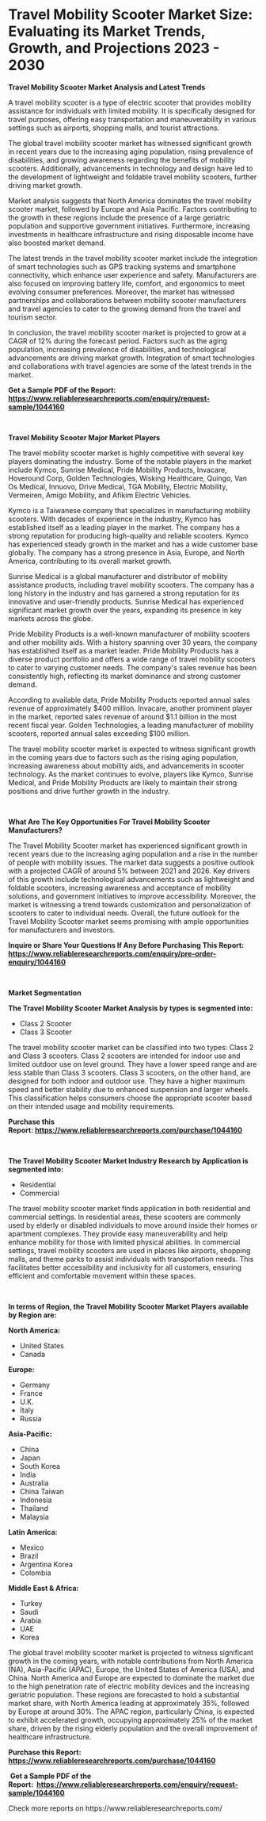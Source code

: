 <p><h1>Travel Mobility Scooter Market Size: Evaluating its Market Trends, Growth, and Projections 2023 - 2030</h1></p><p><strong>Travel Mobility Scooter Market Analysis and Latest Trends</strong></p>
<p><p>A travel mobility scooter is a type of electric scooter that provides mobility assistance for individuals with limited mobility. It is specifically designed for travel purposes, offering easy transportation and maneuverability in various settings such as airports, shopping malls, and tourist attractions.</p><p>The global travel mobility scooter market has witnessed significant growth in recent years due to the increasing aging population, rising prevalence of disabilities, and growing awareness regarding the benefits of mobility scooters. Additionally, advancements in technology and design have led to the development of lightweight and foldable travel mobility scooters, further driving market growth.</p><p>Market analysis suggests that North America dominates the travel mobility scooter market, followed by Europe and Asia Pacific. Factors contributing to the growth in these regions include the presence of a large geriatric population and supportive government initiatives. Furthermore, increasing investments in healthcare infrastructure and rising disposable income have also boosted market demand.</p><p>The latest trends in the travel mobility scooter market include the integration of smart technologies such as GPS tracking systems and smartphone connectivity, which enhance user experience and safety. Manufacturers are also focused on improving battery life, comfort, and ergonomics to meet evolving consumer preferences. Moreover, the market has witnessed partnerships and collaborations between mobility scooter manufacturers and travel agencies to cater to the growing demand from the travel and tourism sector.</p><p>In conclusion, the travel mobility scooter market is projected to grow at a CAGR of 12% during the forecast period. Factors such as the aging population, increasing prevalence of disabilities, and technological advancements are driving market growth. Integration of smart technologies and collaborations with travel agencies are some of the latest trends in the market.</p></p>
<p><strong>Get a Sample PDF of the Report:&nbsp; <a href="https://www.reliableresearchreports.com/enquiry/request-sample/1044160">https://www.reliableresearchreports.com/enquiry/request-sample/1044160</a></strong></p>
<p>&nbsp;</p>
<p><strong>Travel Mobility Scooter Major Market Players</strong></p>
<p><p>The travel mobility scooter market is highly competitive with several key players dominating the industry. Some of the notable players in the market include Kymco, Sunrise Medical, Pride Mobility Products, Invacare, Hoveround Corp, Golden Technologies, Wisking Healthcare, Quingo, Van Os Medical, Innuovo, Drive Medical, TGA Mobility, Electric Mobility, Vermeiren, Amigo Mobility, and Afikim Electric Vehicles.</p><p>Kymco is a Taiwanese company that specializes in manufacturing mobility scooters. With decades of experience in the industry, Kymco has established itself as a leading player in the market. The company has a strong reputation for producing high-quality and reliable scooters. Kymco has experienced steady growth in the market and has a wide customer base globally. The company has a strong presence in Asia, Europe, and North America, contributing to its overall market growth.</p><p>Sunrise Medical is a global manufacturer and distributor of mobility assistance products, including travel mobility scooters. The company has a long history in the industry and has garnered a strong reputation for its innovative and user-friendly products. Sunrise Medical has experienced significant market growth over the years, expanding its presence in key markets across the globe.</p><p>Pride Mobility Products is a well-known manufacturer of mobility scooters and other mobility aids. With a history spanning over 30 years, the company has established itself as a market leader. Pride Mobility Products has a diverse product portfolio and offers a wide range of travel mobility scooters to cater to varying customer needs. The company's sales revenue has been consistently high, reflecting its market dominance and strong customer demand.</p><p>According to available data, Pride Mobility Products reported annual sales revenue of approximately $400 million. Invacare, another prominent player in the market, reported sales revenue of around $1.1 billion in the most recent fiscal year. Golden Technologies, a leading manufacturer of mobility scooters, reported annual sales exceeding $100 million.</p><p>The travel mobility scooter market is expected to witness significant growth in the coming years due to factors such as the rising aging population, increasing awareness about mobility aids, and advancements in scooter technology. As the market continues to evolve, players like Kymco, Sunrise Medical, and Pride Mobility Products are likely to maintain their strong positions and drive further growth in the industry.</p></p>
<p>&nbsp;</p>
<p><strong>What Are The Key Opportunities For Travel Mobility Scooter Manufacturers?</strong></p>
<p><p>The Travel Mobility Scooter market has experienced significant growth in recent years due to the increasing aging population and a rise in the number of people with mobility issues. The market data suggests a positive outlook with a projected CAGR of around 5% between 2021 and 2026. Key drivers of this growth include technological advancements such as lightweight and foldable scooters, increasing awareness and acceptance of mobility solutions, and government initiatives to improve accessibility. Moreover, the market is witnessing a trend towards customization and personalization of scooters to cater to individual needs. Overall, the future outlook for the Travel Mobility Scooter market seems promising with ample opportunities for manufacturers and investors.</p></p>
<p><strong>Inquire or Share Your Questions If Any Before Purchasing This Report: <a href="https://www.reliableresearchreports.com/enquiry/pre-order-enquiry/1044160">https://www.reliableresearchreports.com/enquiry/pre-order-enquiry/1044160</a></strong></p>
<p>&nbsp;</p>
<p><strong>Market Segmentation</strong></p>
<p><strong>The Travel Mobility Scooter Market Analysis by types is segmented into:</strong></p>
<p><ul><li>Class 2 Scooter</li><li>Class 3 Scooter</li></ul></p>
<p><p>The travel mobility scooter market can be classified into two types: Class 2 and Class 3 scooters. Class 2 scooters are intended for indoor use and limited outdoor use on level ground. They have a lower speed range and are less stable than Class 3 scooters. Class 3 scooters, on the other hand, are designed for both indoor and outdoor use. They have a higher maximum speed and better stability due to enhanced suspension and larger wheels. This classification helps consumers choose the appropriate scooter based on their intended usage and mobility requirements.</p></p>
<p><strong>Purchase this Report:&nbsp;<a href="https://www.reliableresearchreports.com/purchase/1044160">https://www.reliableresearchreports.com/purchase/1044160</a></strong></p>
<p>&nbsp;</p>
<p><strong>The Travel Mobility Scooter Market Industry Research by Application is segmented into:</strong></p>
<p><ul><li>Residential</li><li>Commercial</li></ul></p>
<p><p>The travel mobility scooter market finds application in both residential and commercial settings. In residential areas, these scooters are commonly used by elderly or disabled individuals to move around inside their homes or apartment complexes. They provide easy maneuverability and help enhance mobility for those with limited physical abilities. In commercial settings, travel mobility scooters are used in places like airports, shopping malls, and theme parks to assist individuals with transportation needs. This facilitates better accessibility and inclusivity for all customers, ensuring efficient and comfortable movement within these spaces.</p></p>
<p>&nbsp;</p>
<p><strong>In terms of Region, the Travel Mobility Scooter Market Players available by Region are:</strong></p>
<p>
    <p> <strong> North America: </strong>
        <ul>
            <li>United States</li>
            <li>Canada</li>
        </ul>
        </p> 
    <p> <strong> Europe: </strong>
        <ul>
            <li>Germany</li>
            <li>France</li>
            <li>U.K.</li>
            <li>Italy</li>
            <li>Russia</li>
        </ul>
        </p> 
    <p> <strong> Asia-Pacific: </strong>
        <ul>
            <li>China</li>
            <li>Japan</li>
            <li>South Korea</li>
            <li>India</li>
            <li>Australia</li>
            <li>China Taiwan</li>
            <li>Indonesia</li>
            <li>Thailand</li>
            <li>Malaysia</li>
        </ul>
        </p> 
    <p> <strong> Latin America: </strong>
        <ul>
            <li>Mexico</li>
            <li>Brazil</li>
            <li>Argentina Korea</li>
            <li>Colombia</li>
        </ul>
        </p> 
    <p> <strong> Middle East & Africa: </strong>
        <ul>
            <li>Turkey</li>
            <li>Saudi</li>
            <li>Arabia</li>
            <li>UAE</li>
            <li>Korea</li>
        </ul>
    </p>
    </p>
<p><p>The global travel mobility scooter market is projected to witness significant growth in the coming years, with notable contributions from North America (NA), Asia-Pacific (APAC), Europe, the United States of America (USA), and China. North America and Europe are expected to dominate the market due to the high penetration rate of electric mobility devices and the increasing geriatric population. These regions are forecasted to hold a substantial market share, with North America leading at approximately 35%, followed by Europe at around 30%. The APAC region, particularly China, is expected to exhibit accelerated growth, occupying approximately 25% of the market share, driven by the rising elderly population and the overall improvement of healthcare infrastructure.</p></p>
<p><strong>Purchase this Report: <a href="https://www.reliableresearchreports.com/purchase/1044160">https://www.reliableresearchreports.com/purchase/1044160</a></strong></p>
<p>&nbsp;<strong>Get a Sample PDF of the Report:&nbsp;&nbsp;<a href="https://www.reliableresearchreports.com/enquiry/request-sample/1044160">https://www.reliableresearchreports.com/enquiry/request-sample/1044160</a></strong></p>
<p><strong></strong></p>
<p>Check more reports on https://www.reliableresearchreports.com/</p>